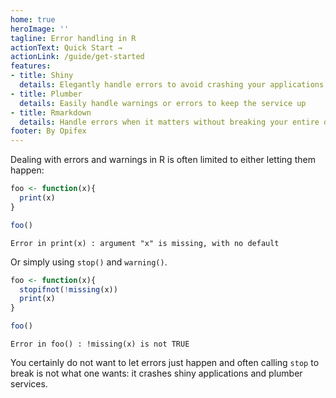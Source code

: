 ```yaml
---
home: true
heroImage: ''
tagline: Error handling in R
actionText: Quick Start →
actionLink: /guide/get-started
features:
- title: Shiny
  details: Elegantly handle errors to avoid crashing your applications
- title: Plumber
  details: Easily handle warnings or errors to keep the service up
- title: Rmarkdown
  details: Handle errors when it matters without breaking your entire document.
footer: By Opifex
---
```


Dealing with errors and warnings in R is often limited to either letting them happen:

```r
foo <- function(x){
  print(x)
}

foo()
```

```
Error in print(x) : argument "x" is missing, with no default
```

Or simply using `stop()` and `warning()`.

```r
foo <- function(x){
  stopifnot(!missing(x))
  print(x)
}

foo()
```

```
Error in foo() : !missing(x) is not TRUE
```

You certainly do not want to let errors just happen and often calling `stop` to break is not what one wants: it crashes shiny applications and plumber services.
